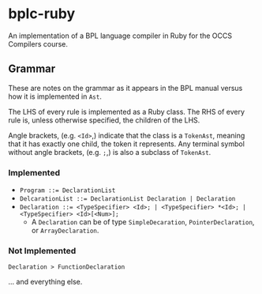 bplc-ruby
====

An implementation of a BPL language compiler in Ruby for the OCCS Compilers course.

Grammar
---

These are notes on the grammar as it appears in the BPL manual versus how it is implemented in `Ast`.

The LHS of every rule is implemented as a Ruby class.  The RHS of every rule is, unless otherwise specified, the children of the LHS.

Angle brackets, (e.g. `<Id>`,) indicate that the class is a `TokenAst`, meaning that it has exactly one child, the token it represents.  Any terminal symbol without angle brackets, (e.g. `;`,) is also a subclass of `TokenAst`.

### Implemented

- `Program ::= DeclarationList`
- `DelcarationList ::= DeclarationList Declaration | Declaration`
- `Declaration ::= <TypeSpecifier> <Id>; | <TypeSpecifier> *<Id>; | <TypeSpecifier> <Id>[<Num>];`
  - A `Declaration` can be of type `SimpleDecaration`, `PointerDeclaration`, or `ArrayDeclaration`.

### Not Implemented

`Declaration > FunctionDeclaration`

... and everything else.
